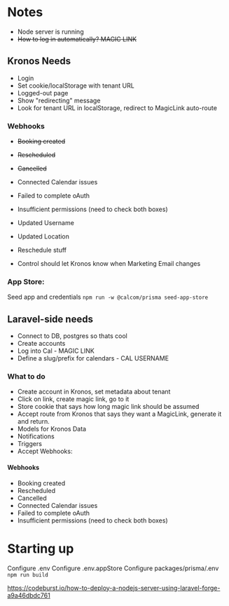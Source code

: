 # Notes

- Node server is running
- ~~How to log in automatically? MAGIC LINK~~

## Kronos Needs
- Login
 - Set cookie/localStorage with tenant URL
- Logged-out page
 - Show "redirecting" message
 - Look for tenant URL in localStorage, redirect to MagicLink auto-route

### Webhooks
- ~~Booking created~~
- ~~Rescheduled~~
- ~~Cancelled~~
- Connected Calendar issues
 - Failed to complete oAuth
 - Insufficient permissions (need to check both boxes)
- Updated Username
- Updated Location
- Reschedule stuff

- Control should let Kronos know when Marketing Email changes

### App Store:
Seed app and credentials
`npm run -w @calcom/prisma seed-app-store`

## Laravel-side needs
- Connect to DB, postgres so thats cool
- Create accounts
- Log into Cal - MAGIC LINK
- Define a slug/prefix for calendars - CAL USERNAME

### What to do
- Create account in Kronos, set metadata about tenant
- Click on link, create magic link, go to it
 - Store cookie that says how long magic link should be assumed
- Accept route from Kronos that says they want a MagicLink, generate it and return.
- Models for Kronos Data
- Notifications
- Triggers
- Accept Webhooks:

#### Webhooks
- Booking created
- Rescheduled
- Cancelled
- Connected Calendar issues
 - Failed to complete oAuth
 - Insufficient permissions (need to check both boxes)

# Starting up
Configure .env
Configure .env.appStore
Configure packages/prisma/.env
`npm run build`
<!-- `npm run -w @calcom/prisma seed-app-store` -->

https://codeburst.io/how-to-deploy-a-nodejs-server-using-laravel-forge-a9a46dbdc761
